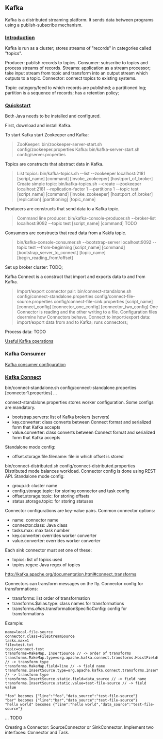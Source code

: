 ## Kafka

Kafka is a distributed streaming platform. It sends data between programs using a publish-subscribe
mechanism. 

### [Introduction](http://kafka.apache.org/intro)

Kafka is run as a cluster; stores streams of "records" in categories called "topics".

Producer: publish records to topics.
Consumer: subscribe to topics and process streams of records.
Streams: application as a stream processor; take input stream from topic and transform into an output
stream which outputs to a topic.
Connector: connect topics to existing systems.

Topic: category/feed to which records are published; a partitioned log; partition is a sequence of records;
has a retention policy;   

### [Quickstart](http://kafka.apache.org/quickstart)

Both Java needs to be installed and configured.

First, download and install Kafka.

To start Kafka start Zookeeper and Kafka:
> ZooKeeper: bin/zookeeper-server-start.sh config/zookeeper.properties
> Kafka: bin/kafka-server-start.sh config/server.properties

Topics are constructs that abstract data in Kafka.
> List topics: bin/kafka-topics.sh --list --zookeeper localhost:2181
> [script_name] [command] [invoke_zookeeper] [host:port_of_broker]
> Create simple topic: bin/kafka-topics.sh --create --zookeeper localhost:2181 --replication-factor 1 --partitions 1 --topic test
> [script_name] [command] [invoke_zookeeper] [host:port_of_broker] [replication] [partitioning] [topic_name]

Producers are constructs that send data to a Kafka topic.
> Command line producer: bin/kafka-console-producer.sh --broker-list localhost:9092 --topic test
> [script_name] [command] TODO

Consumers are constructs that read data from a Kakfa topic.
> bin/kafka-console-consumer.sh --bootstrap-server localhost:9092 --topic test --from-beginning
> [script_name] [command] [bootstrap_server_to_connect] [topic_name] [begin_reading_from/offset]

Set up broker cluster: TODO;

Kafka Connect is a construct that import and exports data to and from Kafka.
> Import/export connector pair: bin/connect-standalone.sh config/connect-standalone.properties config/connect-file-source.properties config/connect-file-sink.properties
> [script_name] [connect_config] [connector_one_config] [connector_two_config]
> One Connector is reading and the other writing to a file.
> Configuration files deermine how Connectors behave.
Connect to import/export data: import/export data from and to Kafka; runs connectors; 

Process data: TODO

[Useful Kafka operations](http://kafka.apache.org/documentation/#operations) 

### Kafka Consumer

[Kafka consumer configuration](http://kafka.apache.org/documentation/#consumerconfigs)

### [Kafka Connect](http://kafka.apache.org/documentation.html#connect)

bin/connect-standalone.sh config/connect-standalone.properties [connector1.properties] ...

connect-standalone.properties stores worker configuration. Some configs are mandatory.
* bootstrap.servers: list of Kafka brokers (servers)
* key.converter: class converts between Connect format and serialized form that Kafka accepts
* value.converter: class converts between Connect format and serialized form that Kafka accepts

Standalone mode config:
* offset.storage.file.filename: file in which offset is stored

bin/connect-distributed.sh config/connect-distributed.properties
Distributed mode balances workload.
Connector config is done using REST API.
Standalone mode config:
* group.id: cluster name
* config.storage.topic: for storing connector and task config
* offset.storage.topic: for storing offsets
* status.storage.topic: for storing statuses

Connector configurations are key-value pairs.
Common connector options:
* name: connector name
* connector.class: Java class
* tasks.max: max task number
* key.converter: overrides worker converter
* value.converter: overrides worker converter

Each sink connector must set one of these:
* topics: list of topics used
* topics.regex: Java regex of topics

http://kafka.apache.org/documentation.html#connect_transforms

Connectors can transform messages on the fly.
Connector config for transformations:
* transforms: list order of transformation
* transforms.$alias.type: class names for transformations
* transforms.$alias.$transformationSpecificConfig: config for transformations

Example:
```
name=local-file-source
connector.class=FileStreamSource
tasks.max=1
file=test.txt
topic=connect-test
transforms=MakeMap, InsertSource // -> order of transforms
transforms.MakeMap.type=org.apache.kafka.connect.transforms.HoistField$Value // -> transform type
transforms.MakeMap.field=line // -> field name
transforms.InsertSource.type=org.apache.kafka.connect.transforms.InsertField$Value // -> transform type
transforms.InsertSource.static.field=data_source // -> field name
transforms.InsertSource.static.value=test-file-source // -> field value

"foo" becomes {"line":"foo","data_source":"test-file-source"}
"bar" becomes {"line":"bar","data_source":"test-file-source"}
"hello world" becomes {"line":"hello world","data_source":"test-file-source"}
```

... TODO

Creating a Connector:
SourceConnector or SinkConnector.
Implement two interfaces: Connector and Task.
